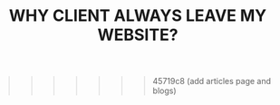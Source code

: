 ﻿---
 tags: articles
 desc: Discover the top three reasons why this happens and learn how to fix them. Improve your website's performance and keep visitors engaged.
 title: WHY CLIENT ALWAYS LEAVE MY WEBSITE?
 image: /assets/leave.webp
 intro: Creating a website that keeps your visitors engaged and converts them into loyal customers is no easy feat. Many website owners and designers invest time and resources into making their sites visually appealing and content-rich, yet still face high bounce rates and low engagement. If you’ve found yourself wondering why potential clients are leaving your site, the answer might lie in three common mistakes that turn visitors off.
 header1: 1. Too Much Design. When Visuals Overwhelm the Experience
 desc1: One of the main reasons clients leave a website is having too much design. A visually appealing website is essential, but going overboard with elements like animations, pop-ups, and flashy effects can backfire. Instead of enhancing the user experience, too many visual distractions can confuse and frustrate visitors. They may struggle to find what they’re looking for, or worse, feel overwhelmed by the clutter. Over-designing happens when we prioritize aesthetics over usability. Too many animations, hover effects, and transitions can cause sensory overload, leading to a poor user experience. What seems like a minor design tweak to you might be a major annoyance to your visitor. To fix this, it’s best to simplify your design and use animations and effects sparingly. The goal is to make your message clear and your website easy to navigate. User testing can be helpful here—ask a few people to browse through your site and see if they find it distracting or are struggling to find information. Remember, good design is about balance, and when it comes to keeping users engaged, less is often more.
 header2: 2. Slow Website
 desc2: Another major issue is having a slow website. A slow-loading website is one of the quickest ways to lose a potential customer. People expect pages to load almost instantly, and if your site takes more than 2 seconds to load, visitors may get impatient. If it takes more than 5 seconds, they’re likely to hit the back button and move on to a competitor’s site. Slow load times can be caused by several factors, including unoptimized images, excessive scripts, bulky design elements, or poor server performance. A slow site not only frustrates users but also negatively impacts your SEO ranking, making it harder for potential customers to find you. To improve your site’s speed, consider optimizing images by using compressed images and choosing the right file formats, such as JPEG for photos and PNG for graphics. Minimizing plugins and scripts is also crucial—excessive third-party scripts can bloat your site. It’s a good idea to leverage browser caching, which stores resources locally on a user’s device, reducing load times on repeat visits. Using a Content Delivery Network (CDN) can help speed up load times as well by serving your site’s resources from a network of global servers. It’s essential to focus on your hero section, the main area of your homepage. According to the 3-second rule, visitors make a judgment about your site within 3 seconds of seeing the hero section. If it’s slow to load, poorly designed, or irrelevant, they’re more likely to leave.
 header3: 3. Dead Hero Section. When First Impressions Fall Flat
 desc3: The third and final reason is having a dead hero section. The hero section is the first thing visitors see when they land on your homepage. If it’s not engaging, your chances of keeping them drop significantly. A dead hero section is one that fails to captivate visitors, either because it’s too generic, lacks a compelling message, or simply doesn’t relate to the audience’s needs. Many websites opt for a beautiful background image or slider but neglect to include a clear headline or call to action. Without a strong hook, visitors don’t see why they should stay, and your bounce rate spikes. To fix this, focus on a clear value proposition. Your hero section should instantly communicate what your business does and why it matters. Adding a strong call to action like “Get Started,” “Learn More,” or “Contact Us” can guide visitors on what to do next. High-quality images are important too, but choose ones that support your brand message without overwhelming the main content. You should also test your messaging by experimenting with different headlines and subheadings to see which resonates most with your audience. Think of your hero section as the storefront of your business—it should be inviting, clear, and immediately show visitors that they’re in the right place.
 conclusion: If your website is struggling to retain visitors, chances are it’s due to one or more of these mistakes. Whether it’s overwhelming design, slow load times, or a weak hero section, the common theme is user experience. Always put yourself in the shoes of your visitors and think about what would make their journey through your site smooth and engaging. By simplifying your design, optimizing your website speed, and creating a compelling hero section, you’ll not only keep visitors on your site longer but also convert them into loyal clients. So, take a step back, analyze your site, and make the necessary changes. After all, a great user experience is the key to turning visitors into customers.
---

>>>>>>> 45719c8 (add articles page and blogs)
